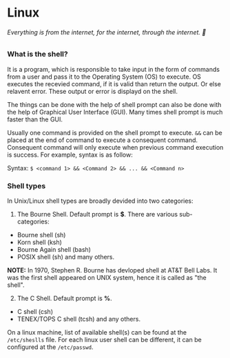 # Linux
###### Everything is from the internet, for the internet, through the internet. :metal:
### What is the shell?
It is a program, which is responsible to take input in the form of commands from a user and pass it to the Operating System (OS) to execute. OS executes the recevied command, if it is valid than return the output. Or else relavent error. These output or error is displayd on the shell.

The things can be done with the help of shell prompt can also be done with the help of Graphical User Interface (GUI). Many times shell prompt is much faster than the GUI.

Usually one command is provided on the shell prompt to execute. `&&` can be placed at the end of command to execute a consequent command. Consequent command will only execute when previous command execution is success. For example, syntax is as follow:

Syntax:
```$ <command 1> && <Command 2> && ... && <Command n>```

### Shell types
In Unix/Linux shell types are broadly devided into two categories:
1. The Bourne Shell. Default prompt is **$**. There are various sub-categories:
  * Bourne shell (sh)
  * Korn shell (ksh)
  * Bourne Again shell (bash)
  * POSIX shell (sh) and many others.
  
 **NOTE:** In 1970, Stephen R. Bourne has devloped shell at AT&T Bell Labs. It was the first shell appeared on UNIX system, hence it is called as "the shell".
 
2. The C Shell. Default prompt is **%**.
  * C shell (csh)
  * TENEX/TOPS C shell (tcsh) and any others.

On a linux machine, list of available shell(s) can be found at the `/etc/sheslls` file. For each linux user shell can be different, it can be configured at the `/etc/passwd`.

